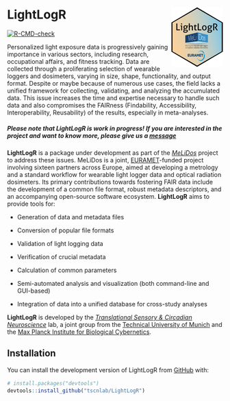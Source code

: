 
<!-- README.md is generated from README.Rmd. Please edit that file -->

# LightLogR <img src="man/figures/logo.png" align="right" height="139"/>

<!-- badges: start -->

[![R-CMD-check](https://github.com/tscnlab/LightLogR/actions/workflows/R-CMD-check.yaml/badge.svg)](https://github.com/tscnlab/LightLogR/actions/workflows/R-CMD-check.yaml)

<!-- badges: end -->

Personalized light exposure data is progressively gaining importance in
various sectors, including research, occupational affairs, and fitness
tracking. Data are collected through a proliferating selection of
wearable loggers and dosimeters, varying in size, shape, functionality,
and output format. Despite or maybe because of numerous use cases, the
field lacks a unified framework for collecting, validating, and
analyzing the accumulated data. This issue increases the time and
expertise necessary to handle such data and also compromises the
FAIRness (Findability, Accessibility, Interoperability, Reusability) of
the results, especially in meta-analyses.

##### Please note that LightLogR is work in progress! If you are interested in the project and want to know more, please give us a [message](mailto:johannes.zauner@tum.de)

**LightLogR** is a package under development as part of the
[*MeLiDos*](https://www.melidos.eu) project to address these issues.
MeLiDos is a joint, [EURAMET](https://www.euramet.org)-funded project
involving sixteen partners across Europe, aimed at developing a
metrology and a standard workflow for wearable light logger data and
optical radiation dosimeters. Its primary contributions towards
fostering FAIR data include the development of a common file format,
robust metadata descriptors, and an accompanying open-source software
ecosystem. **LightLogR** aims to provide tools for:

- Generation of data and metadata files

- Conversion of popular file formats

- Validation of light logging data

- Verification of crucial metadata

- Calculation of common parameters

- Semi-automated analysis and visualization (both command-line and
  GUI-based)

- Integration of data into a unified database for cross-study analyses

**LightLogR** is developed by the [*Translational Sensory & Circadian
Neuroscience*](https://www.tscnlab.org) lab, a joint group from the
[Technical University of Munich](https://www.tum.de/en/) and the [Max
Planck Institute for Biological
Cybernetics](https://www.mpg.de/152075/biological-cybernetics).

## Installation

You can install the development version of LightLogR from
[GitHub](https://github.com/) with:

``` r
# install.packages("devtools")
devtools::install_github("tscnlab/LightLogR")
```

